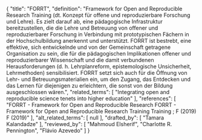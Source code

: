 {
    "title": "FORRT",
    "definition": "Framework for Open and Reproducible Research Training (dt. Konzept für offene und reproduzierbare Forschung und Lehre). Es zielt darauf ab, eine pädagogische Infrastruktur bereitzustellen, die die Lehre und Betreuung von offener und reproduzierbarer Forschung in Verbindung mit prototypischen Fächern in der Hochschulbildung anerkennt und unterstützt. FORRT ist bestrebt, eine effektive, sich entwickelnde und von der Gemeinschaft getragene Organisation zu sein, die für die pädagogischen Implikationen offener und reproduzierbarer Wissenschaft und die damit verbundenen Herausforderungen (d. h. Lehrplanreform, epistemologische Unsicherheit, Lehrmethoden) sensibilisiert. FORRT setzt sich auch für die Öffnung von Lehr- und Betreuungsmaterialien ein, um den Zugang, das Entdecken und das Lernen für diejenigen zu erleichtern, die sonst von der Bildung ausgeschlossen wären.",
    "related_terms": [
        "Integrating open and reproducible science tenets into higher education"
    ],
    "references": [
        "FORRT - Framework for Open and Reproducible Research FORRT - Framework for Open and Reproducible Research Training Training ; F (2019) F (2019)"
    ],
    "alt_related_terms": [
        null
    ],
    "drafted_by": [
        "Tamara Kalandadze"
    ],
    "reviewed_by": [
        "Mahmoud Elsherif",
        "Charlotte R. Pennington",
        "Flávio Azevedo"
    ]
}